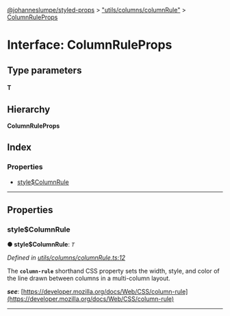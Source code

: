 [@johanneslumpe/styled-props](../README.md) > ["utils/columns/columnRule"](../modules/_utils_columns_columnrule_.md) > [ColumnRuleProps](../interfaces/_utils_columns_columnrule_.columnruleprops.md)

# Interface: ColumnRuleProps

## Type parameters
#### T 
## Hierarchy

**ColumnRuleProps**

## Index

### Properties

* [style$ColumnRule](_utils_columns_columnrule_.columnruleprops.md#style_columnrule)

---

## Properties

<a id="style_columnrule"></a>

###  style$ColumnRule

**● style$ColumnRule**: *`T`*

*Defined in [utils/columns/columnRule.ts:12](https://github.com/johanneslumpe/styled-props/blob/8e709f1/src/utils/columns/columnRule.ts#L12)*

The **`column-rule`** shorthand CSS property sets the width, style, and color of the line drawn between columns in a multi-column layout.

*__see__*: [https://developer.mozilla.org/docs/Web/CSS/column-rule](https://developer.mozilla.org/docs/Web/CSS/column-rule)

___


